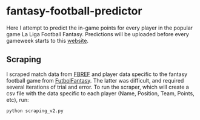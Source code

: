 # fantasy-football-predictor

Here I attempt to predict the in-game points for every player in the popular game La Liga Football Fantasy. Predictions will be uploaded before every gameweek starts to this [website](https://mhandt9.github.io/fantasy-football-predictor/).

## Scraping

I scraped match data from [FBREF](https://fbref.com/en/) and player data specific to the fantasy football game from [FutbolFantasy](https://www.futbolfantasy.com/). The latter was difficult, and required several iterations of trial and error. To run the scraper, which will create a csv file with the data specific to each player (Name, Position, Team, Points, etc), run: 
```
python scraping_v2.py
```
